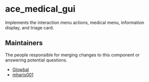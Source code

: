 ace_medical_gui
===============

Implements the interaction menu actions, medical menu, information display, and triage card.

## Maintainers

The people responsible for merging changes to this component or answering potential questions.

- [Glowbal](https://github.com/Glowbal)
- [mharis001](https://github.com/mharis001)
